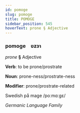 ```yaml
---
id: pomoge
slug: pomoge
title: POMOGE
sidebar_position: 545
hoverText: prone § Adjective
---
```


### pomoge&emsp;<span kind="abugida">ʋƶꜿɿ</span>

*prone* **§** Adjective

**Verb**: to be prone/prostrate

**Noun**: prone-ness/prostrate-ness

**Modifier**: prone/prostrate-related

Swedish på mage /poːmɑːɡɛ/

*Germanic Language Family*